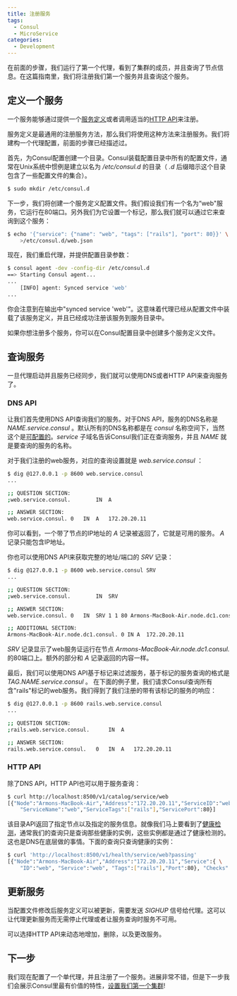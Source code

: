 ```yaml
---
title: 注册服务
tags:
  - Consul
  - MicroService
categories:
  - Development
---
```


在前面的步骤，我们运行了第一个代理，看到了集群的成员，并且查询了节点信息。在这篇指南里，我们将注册我们第一个服务并且查询这个服务。

## 定义一个服务

一个服务能够通过提供一个[服务定义](https://www.consul.io/docs/agent/services.html)或者调用适当的[HTTP API](https://www.consul.io/docs/agent/http.html)来注册。

服务定义是最通用的注册服务方法，那么我们将使用这种方法来注册服务。我们将建构一个代理配置，前面的步骤已经描述过。

首先，为Consul配置创建一个目录。Consul装载配置目录中所有的配置文件，通常在Unix系统中惯例是建立以名为 */etc/consul.d* 的目录（ *.d* 后缀暗示这个目录包含了一些配置文件的集合）。

<!-- more -->

```bash
$ sudo mkdir /etc/consul.d
```
下一步，我们将创建一个服务定义配置文件。我们假设我们有一个名为“web"服务，它运行在80端口。另外我们为它设置一个标记，那么我们就可以通过它来查询到这个服务：
```bash
$ echo '{"service": {"name": "web", "tags": ["rails"], "port": 80}}' \
    >/etc/consul.d/web.json
```
现在，我们重启代理，并提供配置目录参数：
```bash
$ consul agent -dev -config-dir /etc/consul.d
==> Starting Consul agent...
...
    [INFO] agent: Synced service 'web'
...
```
你会注意到在输出中"synced service 'web'"。这意味着代理已经从配置文件中装载了该服务定义，并且已经成功注册该服务到服务目录中。

如果你想注册多个服务，你可以在Consul配置目录中创建多个服务定义文件。

## 查询服务

一旦代理启动并且服务已经同步，我们就可以使用DNS或者HTTP API来查询服务了。

### DNS API

让我们首先使用DNS API查询我们的服务。对于DNS API，服务的DNS名称是 *NAME.service.consul* 。默认所有的DNS名称都是在 *consul* 名称空间下，当然这个是[可配置的](https://www.consul.io/docs/agent/options.html#domain)。*service* 子域名告诉Consul我们正在查询服务，并且 *NAME* 就是要查询的服务的名称。

对于我们注册的web服务，对应的查询设置就是 *web.service.consul* ：
```bash
$ dig @127.0.0.1 -p 8600 web.service.consul
...

;; QUESTION SECTION:
;web.service.consul.        IN  A

;; ANSWER SECTION:
web.service.consul. 0   IN  A   172.20.20.11
```

你可以看到，一个带了节点的IP地址的 *A* 记录被返回了，它就是可用的服务。 *A* 记录只能包含IP地址。

你也可以使用DNS API来获取完整的地址/端口的 *SRV* 记录：
```bash
$ dig @127.0.0.1 -p 8600 web.service.consul SRV
...

;; QUESTION SECTION:
;web.service.consul.        IN  SRV

;; ANSWER SECTION:
web.service.consul. 0   IN  SRV 1 1 80 Armons-MacBook-Air.node.dc1.consul.

;; ADDITIONAL SECTION:
Armons-MacBook-Air.node.dc1.consul. 0 IN A  172.20.20.11
```

*SRV* 记录显示了web服务证运行在节点 *Armons-MacBook-Air.node.dc1.consul.* 的80端口上。额外的部分和 *A* 记录返回的内容一样。

最后，我们可以使用DNS API基于标记来过滤服务，基于标记的服务查询的格式是 *TAG.NAME.service.consul* 。 在下面的例子里，我们请求Consul查询所有含"rails"标记的web服务。我们得到了我们注册的带有该标记的服务的响应：
```bash
$ dig @127.0.0.1 -p 8600 rails.web.service.consul
...

;; QUESTION SECTION:
;rails.web.service.consul.      IN  A

;; ANSWER SECTION:
rails.web.service.consul.   0   IN  A   172.20.20.11
```

### HTTP API

除了DNS API，HTTP API也可以用于服务查询：
```bash
$ curl http://localhost:8500/v1/catalog/service/web
[{"Node":"Armons-MacBook-Air","Address":"172.20.20.11","ServiceID":"web", \
    "ServiceName":"web","ServiceTags":["rails"],"ServicePort":80}]
```

该目录API返回了指定节点以及指定的服务信息。就像我们马上要看到了[健康检测](https://www.consul.io/intro/getting-started/checks.html)，通常我们的查询只是查询那些健康的实例，这些实例都是通过了健康检测的。这也是DNS在底层做的事情。下面的查询只查询健康的实例：
```bash
$ curl 'http://localhost:8500/v1/health/service/web?passing'
[{"Node":"Armons-MacBook-Air","Address":"172.20.20.11","Service":{ \
    "ID":"web", "Service":"web", "Tags":["rails"],"Port":80}, "Checks": ...}]
```

## 更新服务

当配置文件修改后服务定义可以被更新，需要发送 *SIGHUP* 信号给代理。这可以让代理更新服务而无需停止代理或者让服务查询时服务不可用。

可以选择HTTP API来动态地增加，删除，以及更改服务。

## 下一步

我们现在配置了一个单代理，并且注册了一个服务。进展非常不错，但是下一步我们会展示Consul里最有价值的特性，[设置我们第一个集群]()!
